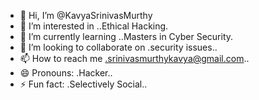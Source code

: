 - 👋 Hi, I’m @KavyaSrinivasMurthy
- 👀 I’m interested in ..Ethical Hacking.
- 🌱 I’m currently learning ..Masters in Cyber Security.
- 💞️ I’m looking to collaborate on .security issues..
- 📫 How to reach me .srinivasmurthykavya@gmail.com..
- 😄 Pronouns: .Hacker..
- ⚡ Fun fact: .Selectively Social..

<!---
KavyaSrinivasMurthy/KavyaSrinivasMurthy is a ✨ special ✨ repository because its `README.md` (this file) appears on your GitHub profile.
You can click the Preview link to take a look at your changes.
--->
